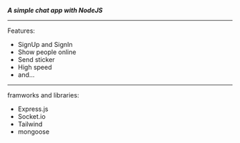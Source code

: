 ___A simple chat app with NodeJS___

--------------
Features:
- SignUp and SignIn
- Show people online
- Send sticker
- High speed
- and...

--------------

framworks and libraries:
- Express.js
- Socket.io
- Tailwind
- mongoose
